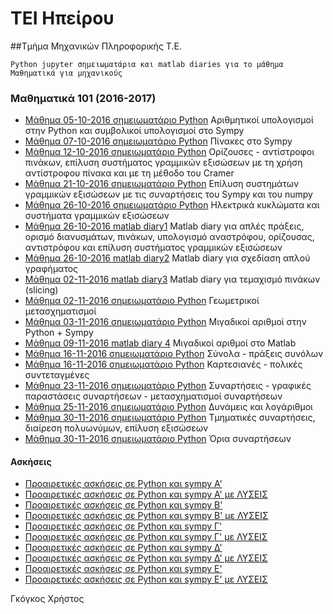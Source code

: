 # ΤΕΙ Ηπείρου 
##Τμήμα Μηχανικών Πληροφορικής Τ.Ε.

	Python jupyter σημειωματάρια και matlab diaries για το μάθημα Μαθηματικά για μηχανικούς

### Μαθηματικά 101 (2016-2017)
* [Μάθημα 05-10-2016 σημειωματάριο Python](https://github/chgogos/ceteiep_maths101/blob/master/ceteiep_maths101_20161005.ipynb) Αριθμητικοί υπολογισμοί στην Python και συμβολικοί υπολογισμοί στο Sympy
* [Μάθημα 07-10-2016 σημειωματάριο Python](https://github/chgogos/ceteiep_maths101/blob/master/ceteiep_maths101_20161007.ipynb) Πίνακες στο Sympy
* [Μάθημα 12-10-2016 σημειωματάριο Python](https://github/chgogos/ceteiep_maths101/blob/master/ceteiep_maths101_20161012.ipynb) Ορίζουσες - αντίστροφοι πινάκων, επίλυση συστήματος γραμμικών εξισώσεων με τη χρήση αντίστροφου πίνακα και με τη μέθοδο του Cramer
* [Μάθημα 21-10-2016 σημειωματάριο Python](https://github/chgogos/ceteiep_maths101/blob/master/ceteiep_maths101_20161021.ipynb) Επίλυση συστημάτων γραμμικών εξισώσεων με τις συναρτήσεις του Sympy και του numpy
* [Μάθημα 26-10-2016 σημειωματάριο Python](https://github/chgogos/ceteiep_maths101/blob/master/ceteiep_maths101_20161026b.ipynb) Ηλεκτρικά κυκλώματα και συστήματα γραμμικών εξισώσεων
* [Μάθημα 26-10-2016 matlab diary1](https://github/chgogos/ceteiep_maths101/blob/master/matlab_diary01) Matlab diary για απλές πράξεις, ορισμό διανυσμάτων, πινάκων, υπολογισμό αναστρόφου, ορίζουσας, αντιστρόφου και επίλυση συστήματος γραμμικών εξισώσεων 
* [Μάθημα 26-10-2016 matlab diary2](https://github/chgogos/ceteiep_maths101/blob/master/matlab_diary02) Matlab diary για σχεδίαση απλού γραφήματος
* [Μάθημα 02-11-2016 matlab diary3](https://github/chgogos/ceteiep_maths101/blob/master/matlab_diary03) Matlab diary για τεμαχισμό πινάκων (slicing)
* [Μάθημα 02-11-2016 σημειωματάριο Python](https://github/chgogos/ceteiep_maths101/blob/master/ceteiep_maths101_20161026.ipynb) Γεωμετρικοί μετασχηματισμοί
* [Μάθημα 03-11-2016 σημειωματάριο Python](https://github/chgogos/ceteiep_maths101/blob/master/ceteiep_maths101_20161103.ipynb) Μιγαδικοί αριθμοί στην Python + Sympy
* [Μάθημα 09-11-2016 matlab diary 4](https://github/chgogos/ceteiep_maths101/blob/master/matlab_diary04) Μιγαδικοί αριθμοί στο Matlab
* [Μάθημα 16-11-2016 σημειωματάριο Python](https://github/chgogos/ceteiep_maths101/blob/master/ceteiep_maths101_20161109.ipynb) Σύνολα - πράξεις συνόλων
* [Μάθημα 16-11-2016 σημειωματάριο Python](https://github/chgogos/ceteiep_maths101/blob/master/ceteiep_maths101_20161116.ipynb) Καρτεσιανές - πολικές συντεταγμένες
* [Μάθημα 23-11-2016 σημειωματάριο Python](https://github/chgogos/ceteiep_maths101/blob/master/ceteiep_maths101_20161118.ipynb) Συναρτήσεις - γραφικές παραστάσεις συναρτήσεων - μετασχηματισμοί συναρτήσεων
* [Μάθημα 25-11-2016 σημειωματάριο Python](https://github/chgogos/ceteiep_maths101/blob/master/ceteiep_maths101_20161123.ipynb) Δυνάμεις και λογάριθμοι 
* [Μάθημα 30-11-2016 σημειωματάριο Python](https://github.com/chgogos/ceteiep_maths101/blob/master/ceteiep_maths101_20161206.ipynb) Τμηματικές συναρτήσεις, διαίρεση πολυωνύμων, επίλυση εξισώσεων 
* [Μάθημα 30-11-2016 σημειωματάριο Python](https://github.com/chgogos/ceteiep_maths101/blob/master/ceteiep_maths101_20161207.ipynb) Όρια συναρτήσεων

#### Ασκήσεις 
* [Προαιρετικές ασκήσεις σε Python και sympy Α'](https://github/chgogos/ceteiep_maths101/blob/master/ceteiep_maths101_exercises_set1.ipynb) 
* [Προαιρετικές ασκήσεις σε Python και sympy Α' με ΛΥΣΕΙΣ](https://github/chgogos/ceteiep_maths101/blob/master/ceteiep_maths101_exercises_set1-solved.ipynb) 
* [Προαιρετικές ασκήσεις σε Python και sympy Β'](https://github/chgogos/ceteiep_maths101/blob/master/ceteiep_maths101_exercises_set2.ipynb) 
* [Προαιρετικές ασκήσεις σε Python και sympy Β' με ΛΥΣΕΙΣ](https://github/chgogos/ceteiep_maths101/blob/master/ceteiep_maths101_exercises_set2-solved.ipynb) 
* [Προαιρετικές ασκήσεις σε Python και sympy Γ'](https://github/chgogos/ceteiep_maths101/blob/master/ceteiep_maths101_exercises_set3.ipynb)
* [Προαιρετικές ασκήσεις σε Python και sympy Γ' με ΛΥΣΕΙΣ](https://github/chgogos/ceteiep_maths101/blob/master/ceteiep_maths101_exercises_set3-solved.ipynb)
* [Προαιρετικές ασκήσεις σε Python και sympy Δ'](https://github/chgogos/ceteiep_maths101/blob/master/ceteiep_maths101_exercises_set4.ipynb)
* [Προαιρετικές ασκήσεις σε Python και sympy Δ' με ΛΥΣΕΙΣ](https://github/chgogos/ceteiep_maths101/blob/master/ceteiep_maths101_exercises_set4-solved.ipynb)
* [Προαιρετικές ασκήσεις σε Python και sympy Ε'](https://github/chgogos/ceteiep_maths101/blob/master/ceteiep_maths101_exercises_set5.ipynb)
* [Προαιρετικές ασκήσεις σε Python και sympy E' με ΛΥΣΕΙΣ](https://github/chgogos/ceteiep_maths101/blob/master/ceteiep_maths101_exercises_set5-solved.ipynb)    

<!---
### Μαθηματικά 101 (2015-2016)

* [ceteiep_00_basics](https://nbviewer.jupyter.org/github/chgogos/ceteiep_maths101/blob/master/ceteiep_00_basics.ipynb)
* [ceteiep_01_sets](https://nbviewer.jupyter.org/github/chgogos/ceteiep_maths101/blob/master/ceteiep_01_sets.ipynb)
* [ceteiep_02_cartesian_polar_coordinates](https://nbviewer.jupyter.org/github/chgogos/ceteiep_maths101/blob/master/ceteiep_02_cartesian_polar_coordinates.ipynb)
* [ceteiep_03_graphs](https://nbviewer.jupyter.org/github/chgogos/ceteiep_maths101/blob/master/ceteiep_03_graphs.ipynb)
* [ceteiep_04](https://nbviewer.jupyter.org/github/chgogos/ceteiep_maths101/blob/master/ceteiep_04.ipynb)
* [ceteiep_05](https://nbviewer.jupyter.org/github/chgogos/ceteiep_maths101/blob/master/ceteiep_05.ipynb)
* [ceteiep_06](https://nbviewer.jupyter.org/github/chgogos/ceteiep_maths101/blob/master/ceteiep_06.ipynb)
* [ceteiep_07](https://nbviewer.jupyter.org/github/chgogos/ceteiep_maths101/blob/master/ceteiep_07.ipynb)
* [ceteiep_08_polynomial_division](https://nbviewer.jupyter.org/github/chgogos/ceteiep_maths101/blob/master/ceteiep_08_polynomial_division.ipynb)
* [ceteiep_09_limits](https://nbviewer.jupyter.org/github/chgogos/ceteiep_maths101/blob/master/ceteiep_09_limits.ipynb)
* [ceteiep_10_derivatives](https://nbviewer.jupyter.org/github/chgogos/ceteiep_maths101/blob/master/ceteiep_10_derivatives.ipynb)
* [ceteiep_11_derivatives2](https://nbviewer.jupyter.org/github/chgogos/ceteiep_maths101/blob/master/ceteiep_11_derivatives2.ipynb)
* [ceteiep_12_derivatives3](https://nbviewer.jupyter.org/github/chgogos/ceteiep_maths101/blob/master/ceteiep_12_derivatives3.ipynb)
* [ceteiep_13_taylor_series](https://nbviewer.jupyter.org/github/chgogos/ceteiep_maths101/blob/master/ceteiep_13_taylor_series.ipynb)
* [ceteiep_14_integrals1](https://nbviewer.jupyter.org/github/chgogos/ceteiep_maths101/blob/master/ceteiep_14_integrals1.ipynb)
* [ceteiep_15_integrals2](https://nbviewer.jupyter.org/github/chgogos/ceteiep_maths101/blob/master/ceteiep_15_integrals2.ipynb)
* [ceteiep_16_linear_algebra1](https://nbviewer.jupyter.org/github/chgogos/ceteiep_maths101/blob/master/ceteiep_16_linear_algebra1.ipynb)
* [ceteiep_17_linear_algebra2](https://nbviewer.jupyter.org/github/chgogos/ceteiep_maths101/blob/master/ceteiep_17_linear_algebra2.ipynb)
* [ceteiep_18_linear_algebra3](https://nbviewer.jupyter.org/github/chgogos/ceteiep_maths101/blob/master/ceteiep_18_linear_algebra3.ipynb)
-->
Γκόγκος Χρήστος
